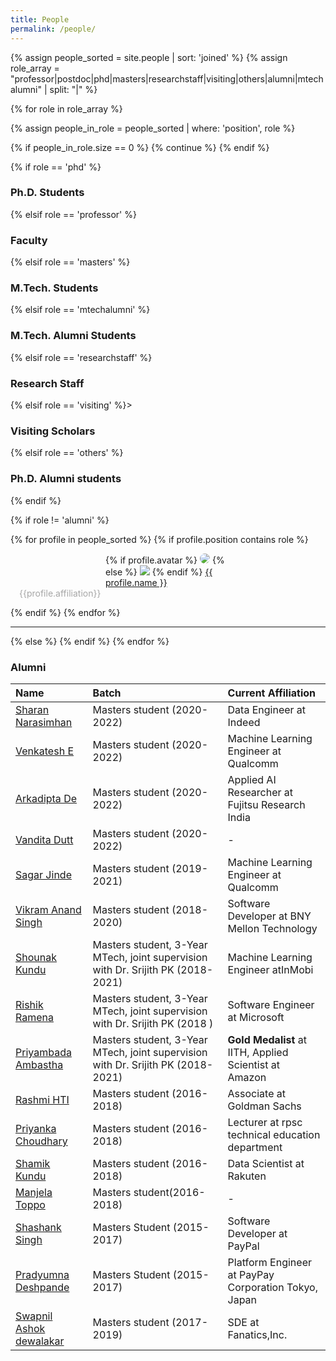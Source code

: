 ```yaml
---
title: People
permalink: /people/
---
```


{% assign people_sorted = site.people | sort: 'joined' %}
{% assign role_array = "professor|postdoc|phd|masters|researchstaff|visiting|others|alumni|mtechalumni" | split: "|" %}

{% for role in role_array %}

{% assign people_in_role = people_sorted | where: 'position', role %}

<!-- Skip section if there's nobody -->

{% if people_in_role.size == 0 %}
{% continue %}
{% endif %}

<div class="pos_header">
{% if role == 'phd' %}
<h3>Ph.D. Students</h3>
 {% elsif role == 'professor' %}
<h3>Faculty</h3>
 {% elsif role == 'masters' %}
<h3>M.Tech. Students</h3>
{% elsif role == 'mtechalumni' %}
<h3>M.Tech. Alumni Students</h3>
 {% elsif role == 'researchstaff' %}
<h3>Research Staff</h3>
 {% elsif role == 'visiting' %}>
<h3>Visiting Scholars</h3>
 {% elsif role == 'others' %}
<h3>Ph.D. Alumni students</h3>
{% endif %}
</div>

{% if role != 'alumni' %}

<div class="content list people">
  {% for profile in people_sorted %}
    {% if profile.position contains role %}
      <div class="list-item-people" style="padding: 1em;">
        <div class="list-post-title">
        <div class="" style="width:200px; margin:0 auto;">
          {% if profile.avatar %}
            <a href="{{ site.baseurl }}{{ profile.url }}"><img class="profile-thumbnail" src="{{site.baseurl}}/images/people/{{profile.avatar}}" style="border: 0px solid #e6e6e6; align:center; border-radius: 300px;"></a>
          {% else %}
            <a href="{{ site.baseurl }}{{ profile.url }}"><img class="profile-thumbnail" src="http://evansheline.com/wp-content/uploads/2011/02/facebook-Storm-Trooper.jpg"></a>
          {% endif %}
         <a class="people" href="{{ site.baseurl }}{{ profile.url }}">{{ profile.name }}</a>
        </div>
        <span style="width: 150px; color: #a6a6a6;">{{profile.affiliation}}</span>
        </div>
      </div>    
    {% endif %}
  {% endfor %}
</div>
<hr>

{% else %}
{% endif %}
{% endfor %}

<h3>Alumni</h3>

| Name                                                                              | Batch                                                                            | Current Affiliation                                       |
| :-------------------------------------------------------------------------------- | :------------------------------------------------------------------------------- | :-------------------------------------------------------- |
| [Sharan Narasimhan](https://www.linkedin.com/in/sharan21/)                        | Masters student (2020-2022)                                                      | Data Engineer at Indeed                                   |
| [Venkatesh E](https://www.linkedin.com/in/venkateshelangovan/)                    | Masters student (2020-2022)                                                      | Machine Learning Engineer at Qualcomm                     |
| [Arkadipta De](https://www.linkedin.com/in/arkadipta-de/)                         | Masters student (2020-2022)                                                      | Applied AI Researcher at Fujitsu Research India           |
| [Vandita Dutt ](https://www.linkedin.com/in/vandita-dutt-840646141/)              | Masters student (2020-2022)                                                      | -                                                         |
| [Sagar Jinde ](https://www.linkedin.com/in/sagarjinde/)                           | Masters student (2019-2021)                                                      | Machine Learning Engineer at Qualcomm                     |
| [Vikram Anand Singh ](https://www.linkedin.com/in/vikramanandsingh/)              | Masters student (2018-2020)                                                      | Software Developer at BNY Mellon Technology               |
| [Shounak Kundu](https://www.linkedin.com/in/shounak-kundu-53977817/)              | Masters student, 3-Year MTech, joint supervision with Dr. Srijith PK (2018-2021) | Machine Learning Engineer atInMobi                        |
| [Rishik Ramena ](https://www.linkedin.com/in/rishik-ramena-0a0b52b0/)             | Masters student, 3-Year MTech, joint supervision with Dr. Srijith PK (2018 )     | Software Engineer at Microsoft                            |
| [Priyambada Ambastha](https://www.linkedin.com/in/priyambada-ambastha-133962119/) | Masters student, 3-Year MTech, joint supervision with Dr. Srijith PK (2018-2021) | <b>Gold Medalist</b> at IITH, Applied Scientist at Amazon |
| [Rashmi HTI ](https://www.linkedin.com/in/rashmi-hti-3bb52039/)                   | Masters student (2016-2018)                                                      | Associate at Goldman Sachs                                |
| [Priyanka Choudhary](https://www.linkedin.com/in/priyanka-choudhary-9b0b46111/)   | Masters student (2016-2018)                                                      | Lecturer at rpsc technical education department           |
| [Shamik Kundu ](https://www.linkedin.com/in/shamikkundu/)                         | Masters student (2016-2018)                                                      | Data Scientist at Rakuten                                 |
| [Manjela Toppo ](https://www.linkedin.com/in/manjela-toppo-021342154/)            | Masters student(2016-2018)                                                       | -                                                         |
| [Shashank Singh](https://www.linkedin.com/in/shashank-singh-a527bb112/)           | Masters Student (2015-2017)                                                      | Software Developer at PayPal                              |
| [Pradyumna Deshpande ](https://www.linkedin.com/in/pradyumna-deshpande-72a51455/) | Masters Student (2015-2017)                                                      | Platform Engineer at PayPay Corporation Tokyo, Japan      |
| [Swapnil Ashok dewalakar](https://www.linkedin.com/in/swapdewalkar/)              | Masters student (2017-2019)                                                      | SDE at Fanatics,Inc.                                      |
